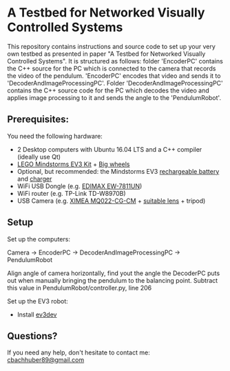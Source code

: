 # A Testbed for Networked Visually Controlled Systems
This repository contains instructions and source code to set up your very own testbed as presented in paper "A Testbed for Networked Visually Controlled Systems". It is structured as follows:  folder 'EncoderPC' contains the C++ source for the PC which is connected to the camera that records the video of the pendulum. 'EncoderPC' encodes that video and sends it to 'DecoderAndImageProcessingPC'. Folder 'DecoderAndImageProcessingPC' contains the C++ source code for the PC which decodes the video and applies image processing to it and sends the angle to the 'PendulumRobot'.
 
## Prerequisites:

You need the following hardware:
- 2 Desktop computers with Ubuntu 16.04 LTS and a C++ compiler (ideally use Qt)
- [LEGO Mindstorms EV3 Kit](https://www.amazon.com/LEGO-6029291-Mindstorms-EV3-31313/dp/B00CWER3XY/ref=sr_1_1?ie=UTF8&qid=1491830776&sr=8-1) + [Big wheels](https://www.bricklink.com/v2/catalog/catalogitem.page?P=2903c02#T=C&C=1)
- Optional, but recommended: the Mindstorms EV3 [rechargeable battery](https://www.amazon.com/LEGO-Mindstorms-EV3-Rechargeable-Battery/dp/B00G1IMOEA/ref=sr_1_2?ie=UTF8&qid=1491830834&sr=8-2) and [charger](https://www.amazon.com/LEGO-Mindstorms-9833-Transformer-Charger/dp/B003BCLOAY/ref=sr_1_3?ie=UTF8&qid=1491830834&sr=8-3)
- WiFi USB Dongle (e.g. [EDIMAX EW-7811UN](https://www.amazon.com/Edimax-EW-7811Un-150Mbps-Raspberry-Supports/dp/B003MTTJOY/ref=sr_1_1?ie=UTF8&qid=1491830898&sr=8-1))
- WiFi router (e.g. TP-Link TD-W8970B)
- USB Camera (e.g. [XIMEA MQ022-CG-CM](https://www.ximea.com/en/products/cameras-filtered-by-sensor-types/mq022mg-cm) + [suitable lens](https://www.baslerweb.com/en/products/vision-components/lenses/ricoh-lens-fl-cc0614a-2m-f1-4-f6mm-2-3/) + tripod)

## Setup

Set up the computers:

Camera -> EncoderPC -> DecoderAndImageProcessingPC -> PendulumRobot

Align angle of camera horizontally, find yout the angle the DecoderPC puts out when manually bringing the pendulum to the balancing point. Subtract this value in PendulumRobot/controller.py, line 206

Set up the EV3 robot:
- Install [ev3dev](http://www.ev3dev.org/)


## Questions?
If you need any help, don't hesitate to contact me: cbachhuber89@gmail.com

